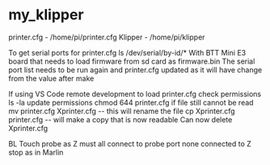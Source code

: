 # my_klipper
printer.cfg - /home/pi/printer.cfg
Klipper - /home/pi/klipper

To get serial ports for printer.cfg
  ls /dev/serial/by-id/*
With BTT Mini E3 board that needs to load firmware from sd card as firmware.bin
  The serial port list needs to be run again and printer.cfg updated as it will have change from the value after make

If using VS Code remote development to load printer.cfg
  check permissions
  ls -la
  update permissions
    chmod 644 printer.cfg
  if file still cannot be read
    mv printer.cfg Xprinter.cfg  -- this will rename the file
    cp Xprinter.cfg printer.cfg  -- will make a copy that is now readable Can now delete Xprinter.cfg
    
BL Touch probe as Z must all connect to probe port
  none connected to Z stop as in Marlin
